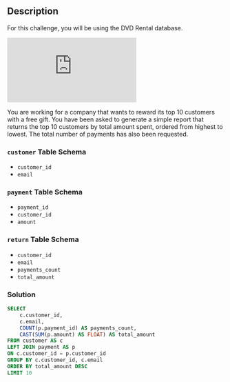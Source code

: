 ## Description

For this challenge, you will be using the DVD Rental database.

![DVD rental database schema](https://neon.tech/postgresqltutorial/printable-postgresql-sample-database-diagram.pdf)

You are working for a company that wants to reward its top 10 customers with a free gift. You have been asked to generate a simple report that returns the top 10 customers by total amount spent, ordered from highest to lowest. The total number of payments has also been requested.

### `customer` Table Schema

- `customer_id`
- `email`

### `payment` Table Schema

- `payment_id`
- `customer_id`
- `amount`

### `return` Table Schema

- `customer_id`
- `email`
- `payments_count`
- `total_amount`

### Solution

```sql
SELECT
    c.customer_id,
    c.email,
    COUNT(p.payment_id) AS payments_count,
    CAST(SUM(p.amount) AS FLOAT) AS total_amount
FROM customer AS c
LEFT JOIN payment AS p
ON c.customer_id = p.customer_id
GROUP BY c.customer_id, c.email
ORDER BY total_amount DESC
LIMIT 10
